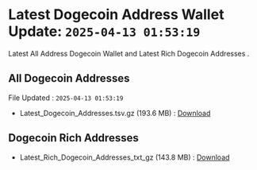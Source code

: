 # Latest Dogecoin Address Wallet Update: `2025-04-13 01:53:19`

Latest All Address Dogecoin Wallet and Latest Rich Dogecoin Addresses .

## All Dogecoin Addresses

File Updated : `2025-04-13 01:53:19`

- Latest_Dogecoin_Addresses.tsv.gz (193.6 MB) : [Download](https://github.com/Pymmdrza/Rich-Address-Wallet/releases/tag/Dogecoin)

## Dogecoin Rich Addresses

- Latest_Rich_Dogecoin_Addresses_txt_gz (143.8 MB) : [Download](https://github.com/Pymmdrza/Rich-Address-Wallet/releases/tag/Dogecoin)
